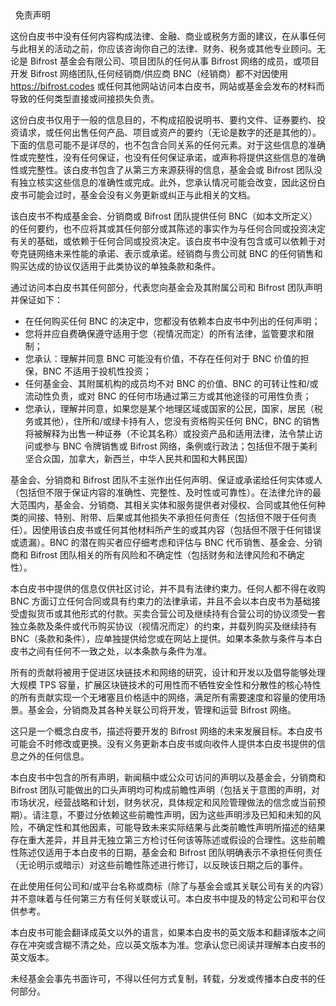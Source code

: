 <div
style=" display:flex;justify-content:space-between;align-items:center;margin-top: 1.6rem"> 
<h1 >免责声明</h1>
<ClientOnly><button-demo> </button-demo></ClientOnly>
</div>

这份白皮书中没有任何内容构成法律、金融、商业或税务方面的建议，在从事任何与此相关的活动之前，你应该咨询你自己的法律、财务、税务或其他专业顾问。无论是 Bifrost 基金会有限公司、项目团队的任何从事 Bifrost 网络的成员，或项目开发 Bifrost 网络团队,任何经销商/供应商 BNC（经销商）都不对因使用 https://bifrost.codes 或任何其他网站访问本白皮书，网站或基金会发布的材料而导致的任何类型直接或间接损失负责。
	
这份白皮书仅用于一般的信息目的，不构成招股说明书、要约文件、证券要约、投资请求，或任何出售任何产品、项目或资产的要约（无论是数字的还是其他的）。下面的信息可能不是详尽的，也不包含合同关系的任何元素。对于这些信息的准确性或完整性，没有任何保证，也没有任何保证承诺，或声称将提供这些信息的准确性或完整性。该白皮书包含了从第三方来源获得的信息，基金会或 Bifrost 团队没有独立核实这些信息的准确性或完成。此外，您承认情况可能会改变，因此这份白皮书可能会过时，基金会没有义务更新或纠正与此相关的文档。
	
该白皮书不构成基金会、分销商或 Bifrost 团队提供任何 BNC（如本文所定义）的任何要约，也不应将其或其任何部分或其陈述的事实作为与任何合同或投资决定有关的基础，或依赖于任何合同或投资决定。该白皮书中没有包含或可以依赖于对夸克链网络未来性能的承诺、表示或承诺。经销商与贵公司就 BNC 的任何销售和购买达成的协议仅适用于此类协议的单独条款和条件。
	
通过访问本白皮书其任何部分，代表您向基金会及其附属公司和 Bifrost 团队声明并保证如下：

- 在任何购买任何 BNC 的决定中，您都没有依赖本白皮书中列出的任何声明；
- 您将并应自费确保遵守适用于您（视情况而定）的所有法律，监管要求和限制；
- 您承认：理解并同意 BNC 可能没有价值，不存在任何对于 BNC 价值的担保，BNC 不适用于投机性投资；
- 任何基金会、其附属机构的成员均不对 BNC 的价值、BNC 的可转让性和/或流动性负责，或对 BNC 的任何市场通过第三方或其他途径的可用性负责；
- 您承认，理解并同意，如果您是某个地理区域或国家的公民，国家，居民（税务或其他），住所和/或绿卡持有人，您没有资格购买任何 BNC，BNC 的销售将被解释为出售一种证券（不论其名称）或投资产品和适用法律，法令禁止访问或参与 BNC 令牌销售或 Bifrost 网络，条例或行政法；包括但不限于美利坚合众国，加拿大，新西兰，中华人民共和国和大韩民国） 

基金会、分销商和 Bifrost 团队不主张作出任何声明、保证或承诺给任何实体或人（包括但不限于保证内容的准确性、完整性、及时性或可靠性）。在法律允许的最大范围内，基金会、分销商、其相关实体和服务提供者对侵权、合同或其他任何种类的间接、特别、附带、后果或其他损失不承担任何责任（包括但不限于任何责任）。因使用该白皮书或任何其他材料所产生的或其内容（包括但不限于任何错误或遗漏）。BNC 的潜在购买者应仔细考虑和评估与 BNC 代币销售、基金会、分销商和 Bifrost 团队相关的所有风险和不确定性（包括财务和法律风险和不确定性）。


本白皮书中提供的信息仅供社区讨论，并不具有法律约束力。任何人都不得在收购 BNC 方面订立任何合同或具有约束力的法律承诺，并且不会以本白皮书为基础接受虚拟货币或其他形式的付款。买卖合营公司及继续持有合营公司的协议须受一套独立条款及条件或代币购买协议（视情况而定）的约束，并载列购买及继续持有 BNC（条款和条件），应单独提供给您或在网站上提供。如果本条款与条件与本白皮书之间有任何不一致之处，以本条款与条件为准。

所有的贡献将被用于促进区块链技术和网络的研究，设计和开发以及倡导能够处理大规模 TPS 容量，扩展区块链技术的可用性而不牺牲安全性和分散性的核心特性的所有贡献实现一个无堵塞且价格适中的网络，满足所有需要速度和容量的使用场景。基金会，分销商及其各种关联公司将开发，管理和运营 Bifrost 网络。

这只是一个概念白皮书，描述将要开发的 Bifrost 网络的未来发展目标。本白皮书可能会不时修改或更换。没有义务更新本白皮书或向收件人提供本白皮书提供的信息之外的任何信息。

本白皮书中包含的所有声明，新闻稿中或公众可访问的声明以及基金会，分销商和 Bifrost 团队可能做出的口头声明均可构成前瞻性声明（包括关于意图的声明，对市场状况，经营战略和计划，财务状况，具体规定和风险管理做法的信念或当前预期）。请注意，不要过分依赖这些前瞻性声明，因为这些声明涉及已知和未知的风险，不确定性和其他因素，可能导致未来实际结果与此类前瞻性声明所描述的结果存在重大差异，并且并无独立第三方检讨任何该等陈述或假设的合理性。这些前瞻性陈述仅适用于本白皮书的日期，基金会和 Bifrost 团队明确表示不承担任何责任（无论明示或暗示）对这些前瞻性陈述进行修订，以反映该日期之后的事件。

在此使用任何公司和/或平台名称或商标（除了与基金会或其关联公司有关的内容）并不意味着与任何第三方有任何关联或认可。本白皮书中提及的特定公司和平台仅供参考。

本白皮书可能会翻译成英文以外的语言，如果本白皮书的英文版本和翻译版本之间存在冲突或含糊不清之处，应以英文版本为准。您承认您已阅读并理解本白皮书的英文版本。

未经基金会事先书面许可，不得以任何方式复制，转载，分发或传播本白皮书的任何部分。